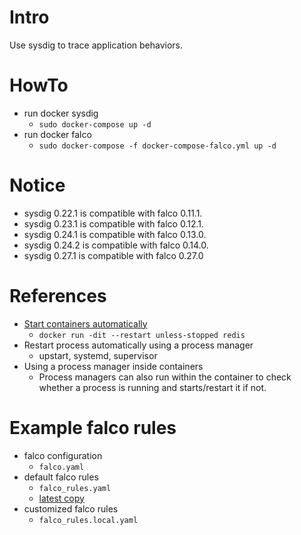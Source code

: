 # Intro #

Use sysdig to trace application behaviors.


# HowTo #

- run docker sysdig
    - `sudo docker-compose up -d`
- run docker falco
    - `sudo docker-compose -f docker-compose-falco.yml up -d`


# Notice #

- sysdig 0.22.1 is compatible with falco 0.11.1.
- sysdig 0.23.1 is compatible with falco 0.12.1.
- sysdig 0.24.1 is compatible with falco 0.13.0.
- sysdig 0.24.2 is compatible with falco 0.14.0.
- sysdig 0.27.1 is compatible with falco 0.27.0


# References #

- [Start containers automatically](https://docs.docker.com/v17.09/engine/admin/start-containers-automatically/#use-a-restart-policy)
    - `docker run -dit --restart unless-stopped redis`
- Restart process automatically using a process manager
    - upstart, systemd, supervisor
- Using a process manager inside containers
    - Process managers can also run within the container to check whether a process is running and starts/restart it if not.


# Example falco rules #

- falco configuration
    - `falco.yaml`
- default falco rules
    - `falco_rules.yaml`
    - [latest copy](https://raw.githubusercontent.com/falcosecurity/falco/dev/rules/falco_rules.yaml)
- customized falco rules
    - `falco_rules.local.yaml`
